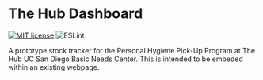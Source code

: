 # The Hub Dashboard

[![MIT license](https://img.shields.io/badge/License-MIT-blue.svg)](LICENSE.md)
![ESLint](https://github.com/edbertdai/the-hub-dashboard/actions/workflows/eslint.yml/badge.svg)

A prototype stock tracker for the Personal Hygiene Pick-Up Program at The Hub UC San Diego Basic Needs Center. This is intended to be embeded within an existing webpage.
